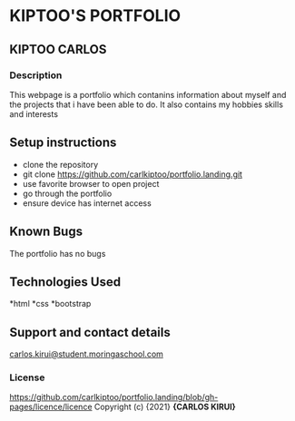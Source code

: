 # KIPTOO'S PORTFOLIO
## KIPTOO CARLOS
### Description
This webpage is a portfolio which contanins information about myself and the projects that i have been able to do. It also contains my hobbies skills and interests
## Setup instructions
* clone the repository
* git clone https://github.com/carlkiptoo/portfolio.landing.git
* use favorite browser to open project
* go through the portfolio
* ensure device has internet access
## Known Bugs
The portfolio has no bugs
## Technologies Used
*html
*css
*bootstrap
## Support and contact details
carlos.kirui@student.moringaschool.com
### License
https://github.com/carlkiptoo/portfolio.landing/blob/gh-pages/licence/licence
Copyright (c) {2021} **{CARLOS KIRUI}**
